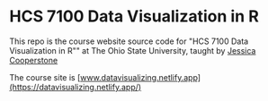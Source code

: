 # HCS 7100 Data Visualization in R
This repo is the course website source code for "HCS 7100 Data Visualization in R"" at The Ohio State University, taught by [Jessica Cooperstone](www.cooperstonelab.com)

The course site is [www.datavisualizing.netlify.app](https://datavisualizing.netlify.app/)
